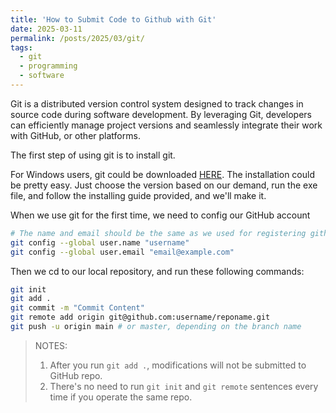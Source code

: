 ```yaml
---
title: 'How to Submit Code to Github with Git'
date: 2025-03-11
permalink: /posts/2025/03/git/
tags:
  - git
  - programming
  - software
---
```


Git is a distributed version control system designed to track changes in source code during software development. By leveraging Git, developers can efficiently manage project versions and seamlessly integrate their work with GitHub, or other platforms.

The first step of using git is to install git.

For Windows users, git could be downloaded [HERE](https://git-scm.com/downloads/win). The installation could be pretty easy. Just choose the version based on our demand, run the exe file, and follow the installing guide provided, and we'll make it.

When we use git for the first time, we need to config our GitHub account

```bash
# The name and email should be the same as we used for registering github
git config --global user.name "username"
git config --global user.email "email@example.com"
```

Then we cd to our local repository, and run these following commands:

```bash
git init
git add .
git commit -m "Commit Content"
git remote add origin git@github.com:username/reponame.git
git push -u origin main # or master, depending on the branch name
```

> NOTES:
> 1. After you run `git add .`, modifications will not be submitted to GitHub repo.
> 2. There's no need to run `git init` and `git remote` sentences every time if you operate the same repo.
